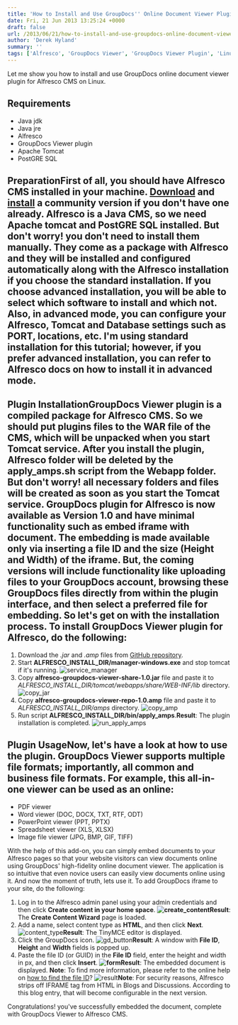 ```yaml
---
title: 'How to Install and Use GroupDocs'' Online Document Viewer Plugin for Alfresco on Linux'
date: Fri, 21 Jun 2013 13:25:24 +0000
draft: false
url: /2013/06/21/how-to-install-and-use-groupdocs-online-document-viewer-plugin-for-alfresco-on-linux/
author: 'Derek Hyland'
summary: ''
tags: ['Alfresco', 'GroupDocs Viewer', 'GroupDocs Viewer Plugin', 'Linux', 'online document management system', 'online document viewer', 'View documents online', 'zArchive']
---
```


Let me show you how to install and use GroupDocs online document viewer plugin for Alfresco CMS on Linux.

## **Requirements**

*   Java jdk
*   Java jre
*   Alfresco
*   GroupDocs Viewer plugin
*   Apache Tomcat
*   PostGRE SQL

## **Preparation**First of all, you should have Alfresco CMS installed in your machine. [Download](http://www.alfresco.com/products/community) and [install](http://docs.alfresco.com/4.1/concepts/welcome-infocenter.html) a community version if you don't have one already. Alfresco is a Java CMS, so we need Apache tomcat and PostGRE SQL installed. But don't worry! you don't need to install them manually. They come as a package with Alfresco and they will be installed and configured automatically along with the Alfresco installation if you choose the standard installation. If you choose advanced installation, you will be able to select which software to install and which not. Also, in advanced mode, you can configure your Alfresco, Tomcat and Database settings such as PORT, locations, etc. I'm using standard installation for this tutorial; however, if you prefer advanced installation, you can refer to Alfresco docs on how to install it in advanced mode.

## **Plugin Installation**GroupDocs Viewer plugin is a compiled package for Alfresco CMS. So we should put plugins files to the WAR file of the CMS, which will be unpacked when you start Tomcat service. After you install the plugin, Alfresco folder will be deleted by the apply\_amps.sh script from the Webapp folder. But don't worry! all necessary folders and files will be created as soon as you start the Tomcat service. GroupDocs plugin for Alfresco is now available as Version 1.0 and have minimal functionality such as embed iframe with document. The embedding is made available only via inserting a file ID and the size (Height and Width) of the iframe. But, the coming versions will include functionality like uploading files to your GroupDocs account, browsing these GroupDocs files directly from within the plugin interface, and then select a preferred file for embedding. So let's get on with the installation process. To install GroupDocs Viewer plugin for Alfresco, do the following:

1.  Download the _.jar_ and _.amp_ files from [GitHub repository](https://github.com/groupdocs).
2.  Start **ALFRESCO\_INSTALL\_DIR/manager-windows.exe** and stop tomcat if it's running. ![](https://blog.groupdocs.com/wp-content/uploads/sites/4/2013/06/service_manager1.png "service_manager")
3.  Copy **alfresco-groupdocs-viewer-share-1.0.jar** file and paste it to _ALFRESCO\_INSTALL\_DIR/tomcat/webapps/share/WEB-INF/lib_ directory. ![](https://blog.groupdocs.com/wp-content/uploads/sites/4/2013/06/copy_jar.png "copy_jar")
4.  Copy **alfresco-groupdocs-viewer-repo-1.0.amp** file and paste it to _ALFRESCO\_INSTALL\_DIR/amps_ directory. ![](https://blog.groupdocs.com/wp-content/uploads/sites/4/2013/06/copy_amp.png "copy_amp")
5.  Run script **ALFRESCO\_INSTALL\_DIR/bin/apply\_amps**.**Result**: The plugin installation is completed. ![](https://blog.groupdocs.com/wp-content/uploads/sites/4/2013/06/run_apply_amps.png "run_apply_amps")

## Plugin UsageNow, let's have a look at how to use the plugin. GroupDocs Viewer supports multiple file formats; importantly, all common and business file formats. For example, this all-in-one viewer can be used as an online:

*   PDF viewer
*   Word viewer (DOC, DOCX, TXT, RTF, ODT)
*   PowerPoint viewer (PPT, PPTX)
*   Spreadsheet viewer (XLS, XLSX)
*   Image file viewer (JPG, BMP, GIF, TIFF)

With the help of this add-on, you can simply embed documents to your Alfresco pages so that your website visitors can view documents online using GroupDocs' high-fidelity online document viewer. The application is so intuitive that even novice users can easily view documents online using it. And now the moment of truth, lets use it. To add GroupDocs iframe to your site, do the following:

1.  Log in to the Alfresco admin panel using your admin credentials and then click **Create content in your home space**. **![](https://blog.groupdocs.com/wp-content/uploads/sites/4/2013/06/create_content1.png "create_content")Result**: The **Create Content Wizard** page is loaded.
2.  Add a name, select content type as **HTML**, and then click **Next**. ![](https://blog.groupdocs.com/wp-content/uploads/sites/4/2013/06/content_type.png "content_type")**Result**: The TinyMCE editor is displayed.
3.  Click the GroupDocs icon. ![](https://blog.groupdocs.com/wp-content/uploads/sites/4/2013/06/gd_button1.png "gd_button")**Result**: A window with **File ID**, **Height** and **Width** fields is popped up.
4.  Paste the file ID (or GUID) in the **File ID** field, enter the height and width in px, and then click **Insert**. **![](https://blog.groupdocs.com/wp-content/uploads/sites/4/2013/06/form1.png "form")Result**: The embedded document is displayed. **Note**: To find more information, please refer to the online help on [how to find the file ID](https://docs.groupdocs.cloud/total/getting-started/)? ![](https://blog.groupdocs.com/wp-content/uploads/sites/4/2013/06/result.png "result")**Note**: For security reasons, Alfresco strips off IFRAME tag from HTML in Blogs and Discussions. According to this blog entry, that will become configurable in the next version.

Congratulations! you've successfully embedded the document, complete with GroupDocs Viewer to Alfresco CMS.




